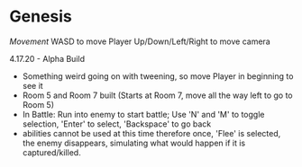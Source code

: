 # Genesis
*Movement*
WASD to move Player
Up/Down/Left/Right to move camera 

4.17.20 - Alpha Build 
- Something weird going on with tweening, so move Player in beginning to see it
- Room 5 and Room 7 built (Starts at Room 7, move all the way left to go to Room 5)
- In Battle: Run into enemy to start battle; Use 'N' and 'M' to toggle selection, 'Enter' to select, 'Backspace' to go back
- abilities cannot be used at this time therefore once, 'Flee' is selected, the enemy disappears, simulating what would happen if it is captured/killed.


